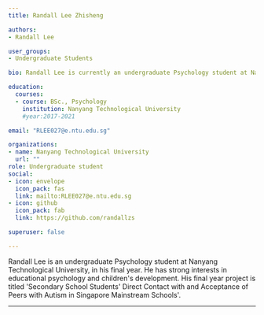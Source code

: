 ```yaml
---
title: Randall Lee Zhisheng

authors:
- Randall Lee

user_groups:
- Undergraduate Students

bio: Randall Lee is currently an undergraduate Psychology student at Nanyang Technological University, Singapore.

education:
  courses:
  - course: BSc., Psychology
    institution: Nanyang Technological University
    #year:2017-2021

email: "RLEE027@e.ntu.edu.sg"

organizations:
- name: Nanyang Technological University
  url: ""
role: Undergraduate student
social:
- icon: envelope
  icon_pack: fas
  link: mailto:RLEE027@e.ntu.edu.sg
- icon: github
  icon_pack: fab
  link: https://github.com/randallzs

superuser: false

---
```

Randall Lee is an undergraduate Psychology student at Nanyang Technological University, in his final year. He has strong interests in educational psychology and children's development. His final year project is titled 'Secondary School Students' Direct Contact with and Acceptance of Peers with Autism in Singapore Mainstream Schools'.

--- 
